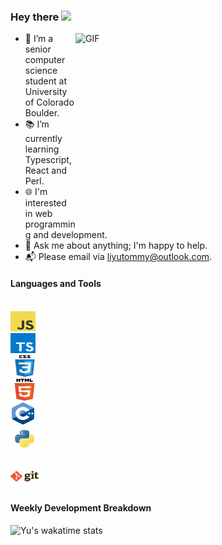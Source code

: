 ### Hey there <img src="http://media.giphy.com/media/hvRJCLFzcasrR4ia7z/giphy.gif" width="25px">

<img align="right" alt="GIF" height="300" width="400" src="https://i.pinimg.com/originals/e4/26/70/e426702edf874b181aced1e2fa5c6cde.gif" />



- :school: I’m a senior computer science student at University of Colorado Boulder.
- :books: I’m currently learning Typescript, React and Perl.
- :globe_with_meridians: I'm interested in web programming and development.
- :speech_balloon: Ask me about anything; I'm happy to help.
- :mailbox_with_mail: Please email via liyutommy@outlook.com.

#### **Languages and Tools**

<code>
<img height=32 width=40 src="https://raw.githubusercontent.com/github/explore/80688e429a7d4ef2fca1e82350fe8e3517d3494d/topics/javascript/javascript.png" />
<img height=32 width=40 src="https://raw.githubusercontent.com/github/explore/80688e429a7d4ef2fca1e82350fe8e3517d3494d/topics/typescript/typescript.png" />
<img height=35 width=45 src="https://raw.githubusercontent.com/github/explore/80688e429a7d4ef2fca1e82350fe8e3517d3494d/topics/css/css.png"/>
<img height=35 width=45 src="https://raw.githubusercontent.com/github/explore/80688e429a7d4ef2fca1e82350fe8e3517d3494d/topics/html/html.png" />
<img height=35 width=40 src="https://raw.githubusercontent.com/github/explore/80688e429a7d4ef2fca1e82350fe8e3517d3494d/topics/cpp/cpp.png" />
<img height=40 width=45 src="https://raw.githubusercontent.com/github/explore/80688e429a7d4ef2fca1e82350fe8e3517d3494d/topics/python/python.png"/>


<img height=40 width=45 src="https://raw.githubusercontent.com/github/explore/80688e429a7d4ef2fca1e82350fe8e3517d3494d/topics/git/git.png"/>
</code>

#### Weekly Development Breakdown

![Yu's wakatime stats](https://github-readme-stats.vercel.app/api/wakatime?username=liyutommy&hide_title=true&hide_border=true&langs_count=5)



